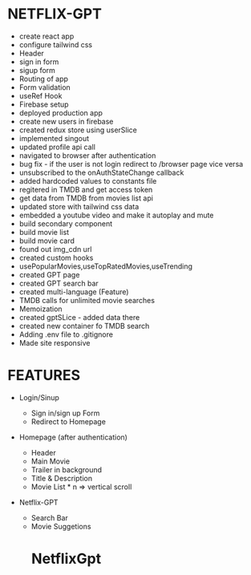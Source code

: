 # NETFLIX-GPT

- create react app
- configure tailwind css
- Header
- sign in form
- sigup form
- Routing of app
- Form validation
- useRef Hook
- Firebase setup
- deployed production app
- create new users in firebase
- created redux store using userSlice
- implemented singout
- updated profile api call
- navigated to browser after authentication
- bug fix - if the user is not login redirect to /browser page vice versa
- unsubscribed to the onAuthStateChange callback
- added hardcoded values to constants file
- regitered in TMDB and get access token
- get data from TMDB from movies list api
- updated store with tailwind css data
- embedded a youtube video and make it autoplay and mute
- build secondary component
- build movie list
- build movie card
- found out img_cdn url
- created custom hooks
- usePopularMovies,useTopRatedMovies,useTrending
- created GPT page
- created GPT search bar
- created multi-language (Feature)
- TMDB calls for unlimited movie searches 
- Memoization
- created gptSLice - added data there
- created new container fo TMDB search
- Adding .env file to .gitignore
- Made site responsive




# FEATURES

- Login/Sinup
    - Sign in/sign up Form
    - Redirect to Homepage
- Homepage (after authentication)
    - Header
    - Main Movie
    - Trailer in background
    - Title & Description
    - Movie List * n => vertical scroll

- Netflix-GPT
    - Search Bar
    - Movie Suggetions
         # NetflixGpt
